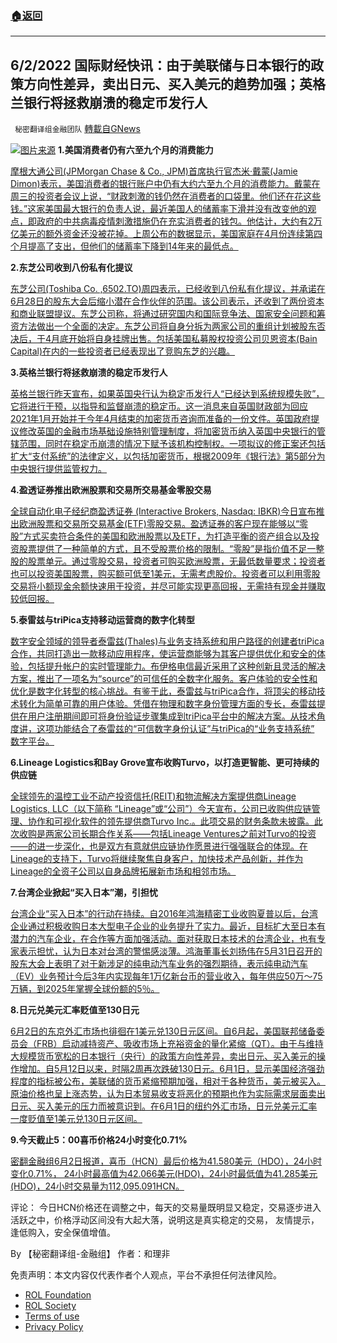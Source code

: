 ###  [:house:返回](README.md)
---


## 6/2/2022 国际财经快讯：由于美联储与日本银行的政策方向性差异，卖出日元、买入美元的趋势加强；英格兰银行将拯救崩溃的稳定币发行人
` 秘密翻译组金融团队` [轉載自GNews](https://gnews.org/zh-hans/2649490/)

![](https://assets.gnews.org/wp-content/uploads/2022/06/20220602-2_1654168248.jpg)[图片来源](https://cn.nikkei.com/politicsaeconomy/stockforex/48756-2022-06-02-14-47-12.html) 
**1.美国消费者仍有六至九个月的消费能力**
 
[摩根大通公司(JPMorgan Chase & Co., JPM)首席执行官杰米·戴蒙(Jamie Dimon)表示，美国消费者的银行账户中仍有大约六至九个月的消费能力。戴蒙在周三的投资者会议上说，“财政刺激的钱仍然在消费者的口袋里。他们还在花这些钱。”这家美国最大银行的负责人说，最近美国人的储蓄率下滑并没有改变他的观点，即政府的中共病毒疫情刺激措施仍在充实消费者的钱包。他估计，大约有2万亿美元的额外资金还没被花掉。上周公布的数据显示，美国家庭在4月份连续第四个月提高了支出，但他们的储蓄率下降到14年来的最低点。](https://cn.wsj.com/articles/%E6%91%A9%E6%A0%B9%E5%A4%A7%E9%80%9Aceo-%E7%BE%8E%E5%9B%BD%E6%B6%88%E8%B4%B9%E8%80%85%E4%BB%8D%E6%9C%89%E5%85%AD%E8%87%B3%E4%B9%9D%E4%B8%AA%E6%9C%88%E7%9A%84%E6%B6%88%E8%B4%B9%E8%83%BD%E5%8A%9B-11654126806)
 
**2.东芝公司收到八份私有化提议**
 
[东芝公司(Toshiba Co. ,6502.TO)周四表示，已经收到八份私有化提议，并承诺在6月28日的股东大会后缩小潜在合作伙伴的范围。该公司表示，还收到了两份资本和商业联盟提议。东芝公司称，将通过研究国内和国际竞争法、国家安全问题和筹资方法做出一个全面的决定。东芝公司将自身分拆为两家公司的重组计划被股东否决后，于4月底开始将自身挂牌出售。包括美国私募股权投资公司贝恩资本(Bain Capital)在内的一些投资者已经表现出了竞购东芝的兴趣。](https://cn.wsj.com/articles/%E4%B8%9C%E8%8A%9D%E5%85%AC%E5%8F%B8%E6%94%B6%E5%88%B0%E5%85%AB%E4%BB%BD%E7%A7%81%E6%9C%89%E5%8C%96%E6%8F%90%E8%AE%AE-11654151407)
 
**3.英格兰银行将拯救崩溃的稳定币发行人**
 
[英格兰银行昨天宣布，如果英国央行认为稳定币发行人“已经达到系统规模失败”，它将进行干预，以指导和监督崩溃的稳定币。这一消息来自英国财政部为回应2021年1月开始并于今年4月结束的加密货币咨询而准备的一份文件。英国政府提议修改英国的金融市场基础设施特别管理制度，将加密货币纳入英国中央银行的管辖范围，同时在稳定币崩溃的情况下赋予该机构控制权。一项拟议的修正案还包括扩大“支付系统”的法律定义，以包括加密货币，根据2009年《银行法》第5部分为中央银行提供监管权力。](https://www.zerohedge.com/crypto/bank-england-rescue-collapsing-stablecoin-issuers-if-theyre-big-enough)
 
**4.盈透证券推出欧洲股票和交易所交易基金零股交易**
 
[全球自动化电子经纪商盈透证券 (Interactive Brokers, Nasdaq: IBKR)今日宣布推出欧洲股票和交易所交易基金(ETF)零股交易。盈透证券的客户现在能够以“零股”方式买卖符合条件的美国和欧洲股票以及ETF，为打造平衡的资产组合以及投资股票提供了一种简单的方式，且不受股票价格的限制。“零股”是指价值不足一整股的股票单元。通过零股交易，投资者可购买欧洲股票，无最低数量要求；投资者也可以投资美国股票，购买额可低至1美元，无需考虑股价。投资者可以利用零股交易将小额现金余额快速用于投资，并尽可能实现更高回报，无需持有现金并赚取较低回报。](http://www.businesswirechina.com/zh/news/50668.html)
 
**5.泰雷兹与triPica支持移动运营商的数字化转型**
 
[数字安全领域的领导者泰雷兹(Thales)与业务支持系统和用户路径的创建者triPica合作，共同打造出一款移动应用程序，使运营商能够为其客户提供优化和安全的体验，包括提升帐户的实时管理能力。布伊格电信最近采用了这种创新且灵活的解决方案，推出了一项名为“source”的可信任的全数字化服务。客户体验的安全性和优化是数字化转型的核心挑战。有鉴于此，泰雷兹与triPica合作，将顶尖的移动技术转化为简单可靠的用户体验。凭借在物理和数字身份管理方面的专长，泰雷兹提供在用户注册期间即可将身份验证步骤集成到triPica平台中的解决方案。从技术角度讲，这项功能结合了泰雷兹的“可信数字身份认证”与triPica的“业务支持系统” 数字平台。](http://www.businesswirechina.com/zh/news/50677.html)
 
**6.Lineage Logistics和Bay Grove宣布收购Turvo，以打造更智能、更可持续的供应链**
 
[全球领先的温控工业不动产投资信托(REIT)和物流解决方案提供商Lineage Logistics, LLC（以下简称 “Lineage”或“公司”）今天宣布，公司已收购供应链管理、协作和可视化软件的领先提供商Turvo Inc.。此项交易的财务条款未披露。此次收购是两家公司长期合作关系——包括Lineage Ventures之前对Turvo的投资——的进一步深化，也是双方有意就供应链协作愿景进行强强联合的体现。在Lineage的支持下，Turvo将继续聚焦自身客户，加快技术产品创新，并作为Lineage的全资子公司以自身品牌拓展新市场和相邻市场。](http://www.businesswirechina.com/zh/news/50680.html)
 
**7.台湾企业掀起“买入日本”潮，引担忧**
 
[台湾企业“买入日本”的行动在持续。自2016年鸿海精密工业收购夏普以后，台湾企业通过积极收购日本大型电子企业的业务提升了实力。最近，目标扩大至日本有潜力的汽车企业，在合作等方面加强活动。面对获取日本技术的台湾企业，也有专家表示担忧，认为日本对台湾的警惕感淡薄。鸿海董事长刘扬伟在5月31日召开的股东大会上表明了对于新涉足的纯电动汽车业务的强烈期待，表示纯电动汽车（EV）业务预计今后3年内实现每年1万亿新台币的营业收入，每年供应50万～75万辆，到2025年掌握全球份额的5％。](https://cn.nikkei.com/industry/icar/48745-2022-06-02-05-05-00.html)
 
**8.日元兑美元汇率贬值至130日元**
 
[6月2日的东京外汇市场也徘徊在1美元兑130日元区间。自6月起，美国联邦储备委员会（FRB）启动减持资产、吸收市场上充裕资金的量化紧缩（QT）。由于与维持大规模货币宽松的日本银行（央行）的政策方向性差异，卖出日元、买入美元的操作增加。自5月12日以来，时隔2周再次跌破130日元。6月1日，显示美国经济强劲程度的指标被公布，美联储的货币紧缩预期加强，相对于各种货币，美元被买入。原油价格也呈上涨态势，认为日本贸易收支将恶化的预期也作为实际需求层面卖出日元、买入美元的压力而被意识到。在6月1日的纽约外汇市场，日元兑美元汇率一度贬值至1美元兑130日元区间。](https://cn.nikkei.com/politicsaeconomy/stockforex/48756-2022-06-02-14-47-12.html)
 
**9.今天截止5：00喜币价格24小时变化0.71%**
 
[密翻金融组6月2日报道，喜币（HCN）最后价格为41.580美元（HDO），24小时变化0.71%， 24小时最高值为42.066美元(HDO)，24小时最低值为41.285美元(HDO)，24小时交易量为112,095.091HCN。](https://himalaya.exchange/trading?coinpair=HCN/HDO)
 
评论： 今日HCN价格还在调整之中，每天的交易量既明显又稳定，交易逐步进入活跃之中，价格浮动区间没有大起大落，说明这是真实稳定的交易， 友情提示，逢低购入，安全保值增值。
 
By 【秘密翻译组-金融组】
作者：和理非

免责声明：本文内容仅代表作者个人观点，平台不承担任何法律风险。
  
- [ROL Foundation](https://rolfoundation.org/)
- [ROL Society](https://rolsociety.org/)
- [Terms of use](https://gnews.org/terms-of-use-3/)
- [Privacy Policy](https://gnews.org/privacy-policy/)
